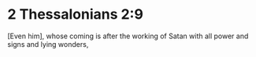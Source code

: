 # 2 Thessalonians 2:9

[Even him], whose coming is after the working of Satan with all power and signs and lying wonders,